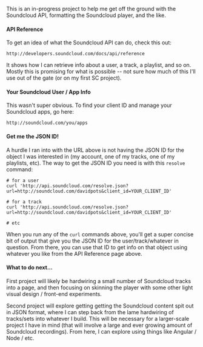 This is an in-progress project to help me get off the ground with the Soundcloud API, formatting the Soundcloud player, and the like. 


#### API Reference

To get an idea of what the Soundcloud API can do, check this out: 

    http://developers.soundcloud.com/docs/api/reference
    
It shows how I can retrieve info about a user, a track, a playlist, and so on. Mostly this is promising for what is possible -- not sure how much of this I'll use out of the gate (or on my first SC project).

#### Your Soundcloud User / App Info

This wasn't super obvious. To find your client ID and manage your Soundcloud apps, go here:

    http://soundcloud.com/you/apps

#### Get me the JSON ID!

A hurdle I ran into with the URL above is not having the JSON ID for the object I was interested in (my account, one of my tracks, one of my playlists, etc). The way to get the JSON ID you need is with this `resolve` command:

    # for a user
    curl 'http://api.soundcloud.com/resolve.json?url=http://soundcloud.com/davidpots&client_id=YOUR_CLIENT_ID'
    
    # for a track
    curl 'http://api.soundcloud.com/resolve.json?url=http://soundcloud.com/davidpots&client_id=YOUR_CLIENT_ID'
    
    # etc

When you run any of the `curl` commands above, you'll get a super concise bit of output that give you the JSON ID for the user/track/whatever in question. From there, you can use that ID to get info on that object using whatever you like from the API Reference page above.

#### What to do next...

First project will likely be hardwiring a small number of Soundcloud tracks into a page, and then focusing on skinning the player with some other light visual design / front-end experiments.

Second project will explore getting getting the Soundcloud content spit out in JSON format, where I can step back from the lame hardwiring of tracks/sets into whatever I build. This will be necessary for a larger-scale project I have in mind (that will involve a large and ever growing amount of Soundcloud recordings). From here, I can explore using things like Angular / Node / etc.
